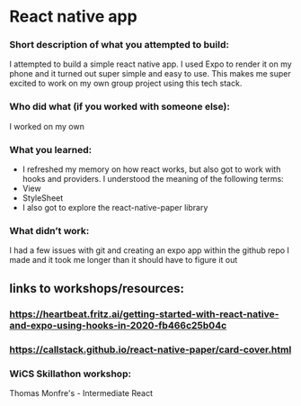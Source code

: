 # React native app

### Short description of what you attempted to build: 
I attempted to build a simple react native app. I used Expo to render it on my phone and it turned out super simple and easy to use. This makes me super excited to work on my own group project using this tech stack.
### Who did what (if you worked with someone else): 
I worked on my own
### What you learned: 
- I refreshed my memory on how react works, but also got to work with hooks and providers. I understood the meaning of the following terms:
- View
- StyleSheet
- I also got to explore the react-native-paper library 
### What didn’t work: 
I had a few issues with git and creating an expo app within the github repo I made and it took me longer than it should have to figure it out

## links to workshops/resources:

### https://heartbeat.fritz.ai/getting-started-with-react-native-and-expo-using-hooks-in-2020-fb466c25b04c
### https://callstack.github.io/react-native-paper/card-cover.html
### WiCS Skillathon workshop:
Thomas Monfre's - Intermediate React
